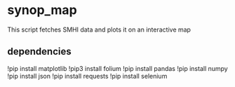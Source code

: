 # synop_map

This script fetches SMHI data and plots it on an interactive map

## dependencies
!pip install matplotlib
!pip3 install folium
!pip install pandas
!pip install numpy
!pip install json 
!pip install requests 
!pip install selenium
